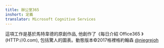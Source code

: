 ```yaml
---
title: 辦公室365
inshort: 定義
translator: Microsoft Cognitive Services
---
```



這項工作是基於馬特韋德的原創作品, 他創作了《每日介紹 Office365 》 (HTTP://0.com), 包括驚人的圖表。動態版本©2017格裡格約翰森 [@niegrejoh](HTTP://1.com)

